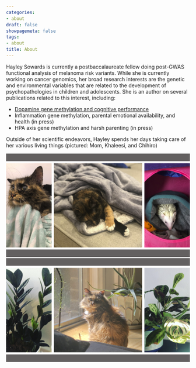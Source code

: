 ```yaml
---
categories:
- about
draft: false
showpagemeta: false
tags:
- about
title: About
---
```


Hayley Sowards is currently a postbaccalaureate fellow doing post-GWAS functional analysis of melanoma risk variants. While she is currently working on cancer genomics, her broad research interests are the genetic and environmental variables that are related to the development of psychopathologies in children and adolescents. She is an author on several publications related to this interest, including:

- [Dopamine gene methylation and cognitive performance](https://www.tandfonline.com/doi/full/10.1080/15592294.2019.1583032)
- Inflammation gene methylation, parental emotional availability, and health (in press)
- HPA axis gene methylation and harsh parenting (in press)

Outside of her scientific endeavors, Hayley spends her days taking care of her various living things (pictured: Mom, Khaleesi, and Chihiro)

![Mom, Khaleesi, and Chihiro](pets.png)
![Raven ZZ, Mom and an aloe, Marantas Tricolor](plants.png)
